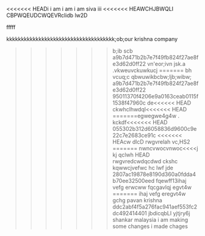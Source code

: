 <<<<<<< HEADi
i am i am
i am siva
iii
<<<<<<< HEAWCHJBWQLI CBPWQEUDCWQEVRclidb lw2D



fffff

kkkkkkkkkkkkkkkkkkkkkkkkkkkkkkkkkkkkk;ob;our
krishna company
>>>>>>>b;ib scb  a9b7d471b2b7e7f49fb824f27ae8fe3d62d0ff22
vn'eor;ivn jsk.a .vkweuvckuwkucj
=======
bh vcuq;c qbwuwikbcbw;ljb;wibw;
>>>>>>> a9b7d471b2b7e7f49fb824f27ae8fe3d62d0ff22
>>>>>>> 95011370f4206e9a0163ceab0115f1538f47960c
de<<<<<< HEAD
ckwhclhwdql<<<<<<< HEAD
=======egwegwe4g4w
 . kckdf<<<<<<< HEAD
>>>>>>> 055302b312d6058836d9600c9e22c7e2683ce91c
<<<<<<< HEAcw dlcD
rwgvrelah vc,HS2
=======
nwncvwocvnwoc<<<<j kj qclwh HEAD
rwgvredcwdqcdwd ckshc kqwwcjvefwc hc lwf jde
>>>>>>> 2807ac19878e8190d360a0fdda4b70ee32500eed
fqewff13ihaj 
vefg erwcww
fqcgavlqj
egvt4w
=======
ihaj 
vefg eregvt4w
gchg
pavan 
krishna
>>>>>>> ddc2abf4f5a276fac941aef553fc2dc492414401
jbdicqbLI 
yjtjry6j
shankar malaysia
i am making some changes
i made chages
